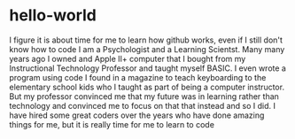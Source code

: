 # hello-world
I figure it is about time for me to learn how github works, even if I still don't know how to code
I am a Psychologist and a Learning Scientst.  Many many years ago I owned and Apple II+ computer that I bought from my Instructional Technology Professor and taught myself BASIC.  I even wrote a program using code I found in a magazine to teach keyboarding to the elementary school kids who I taught as part of being a computer instructor.  But my professor convinced me that my future was in learning rather than technology and convinced me to focus on that that instead and so I did.  I have hired some great coders over the years who have done amazing things for me, but it is really time for me to learn to code
